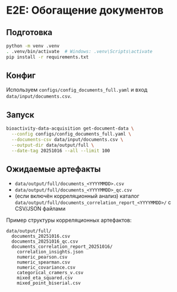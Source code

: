 # E2E: Обогащение документов

## Подготовка
```bash
python -m venv .venv
. .venv/bin/activate  # Windows: .venv\Scripts\activate
pip install -r requirements.txt
```

## Конфиг
Используем `configs/config_documents_full.yaml` и вход `data/input/documents.csv`.

## Запуск
```bash
bioactivity-data-acquisition get-document-data \
  --config configs/config_documents_full.yaml \
  --documents-csv data/input/documents.csv \
  --output-dir data/output/full \
  --date-tag 20251016 --all --limit 100
```

## Ожидаемые артефакты
- `data/output/full/documents_<YYYYMMDD>.csv`
- `data/output/full/documents_<YYYYMMDD>_qc.csv`
- (если включён корреляционный анализ) каталог `data/output/full/documents_correlation_report_<YYYYMMDD>/` с CSV/JSON файлами

Пример структуры корреляционных артефактов:

```
data/output/full/
  documents_20251016.csv
  documents_20251016_qc.csv
  documents_correlation_report_20251016/
    correlation_insights.json
    numeric_pearson.csv
    numeric_spearman.csv
    numeric_covariance.csv
    categorical_cramers_v.csv
    mixed_eta_squared.csv
    mixed_point_biserial.csv
```
